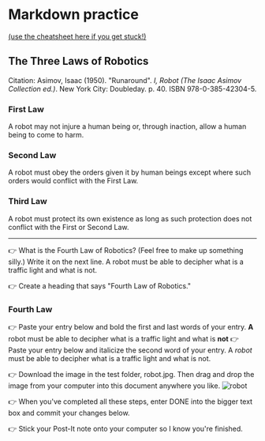 # Markdown practice 

[(use the cheatsheet here if you get stuck!)](https://www.markdownguide.org/cheat-sheet/)

## The Three Laws of Robotics
Citation: Asimov, Isaac (1950). "Runaround". *I, Robot (The Isaac Asimov Collection ed.)*. New York City: Doubleday. p. 40. ISBN 978-0-385-42304-5.

### First Law
A robot may not injure a human being or, through inaction, allow a human being to come to harm.

### Second Law
A robot must obey the orders given it by human beings except where such orders would conflict with the First Law.

### Third Law
A robot must protect its own existence as long as such protection does not conflict with the First or Second Law.

___

👉 What is the Fourth Law of Robotics? (Feel free to make up something silly.) Write it on the next line.
A robot must be able to decipher what is a traffic light and what is not.

👉 Create a heading that says "Fourth Law of Robotics."
### Fourth Law

👉 Paste your entry below and bold the first and last words of your entry.
**A** robot must be able to decipher what is a traffic light and what is **not**
👉 Paste your entry below and italicize the second word of your entry.
A *robot* must be able to decipher what is a traffic light and what is not.

👉 Download the image in the test folder, robot.jpg. Then drag and drop the image from your computer into this document anywhere you like.
![robot](https://user-images.githubusercontent.com/111807472/189771968-a8305cd0-1da8-442f-bc7b-a4375417a651.jpg)

👉 When you've completed all these steps, enter DONE into the bigger text box and commit your changes below.

👉 Stick your Post-It note onto your computer so I know you're finished.
